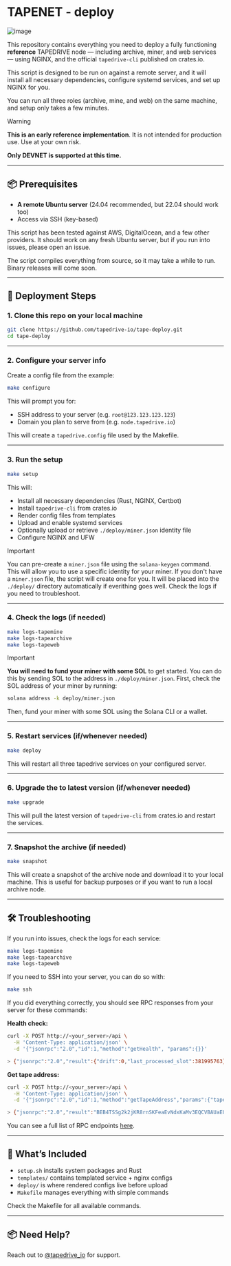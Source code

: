 # TAPENET - deploy

![image](https://github.com/user-attachments/assets/5b1fa103-0814-4ed4-966d-c9cb1aafeb2f)


This repository contains everything you need to deploy a fully functioning **reference** TAPEDRIVE node — including archive, miner, and web services — using NGINX, and the official `tapedrive-cli` published on crates.io. 

This script is designed to be run on against a remote server, and it will install all necessary dependencies, configure systemd services, and set up NGINX for you.

You can run all three roles (archive, mine, and web) on the same machine, and setup only takes a few minutes.

> [!WARNING]
> **This is an early reference implementation**. It is not intended for production use. Use at your own risk. 
>
> **Only DEVNET is supported at this time.**

---

## 📦 Prerequisites

- **A remote Ubuntu server** (24.04 recommended, but 22.04 should work too)
- Access via SSH (key-based)

This script has been tested against AWS, DigitalOcean, and a few other providers. It should work on any fresh Ubuntu server, but if you run into issues, please open an issue. 

The script compiles everything from source, so it may take a while to run. Binary releases will come soon.

---

## 🚀 Deployment Steps

### 1. Clone this repo on your local machine

```bash
git clone https://github.com/tapedrive-io/tape-deploy.git
cd tape-deploy
```

---

### 2. Configure your server info

Create a config file from the example:

```bash
make configure
```

This will prompt you for:

- SSH address to your server (e.g. `root@123.123.123.123`)
- Domain you plan to serve from (e.g. `node.tapedrive.io`)

This will create a `tapedrive.config` file used by the Makefile.

---

### 3. Run the setup

```bash
make setup
```

This will:

- Install all necessary dependencies (Rust, NGINX, Certbot)
- Install `tapedrive-cli` from crates.io
- Render config files from templates
- Upload and enable systemd services
- Optionally upload or retrieve `./deploy/miner.json` identity file
- Configure NGINX and UFW

> [!IMPORTANT]
> You can pre-create a `miner.json` file using the `solana-keygen` command. This will allow you to use a specific identity for your miner. If you don't have a `miner.json` file, the script will create one for you. It will be placed into the `./deploy/` directory automatically if everithing goes well. Check the logs if you need to troubleshoot.

---

### 4. Check the logs (if needed)

```bash
make logs-tapemine
make logs-tapearchive
make logs-tapeweb
```

> [!IMPORTANT]
> **You will need to fund your miner with some SOL** to get started. You can do this by sending SOL to the address in `./deploy/miner.json`.
> First, check the SOL address of your miner by running:
> ```bash
> solana address -k deploy/miner.json
> ```
>
> Then, fund your miner with some SOL using the Solana CLI or a wallet.

---

### 5. Restart services (if/whenever needed)

```bash
make deploy
```

This will restart all three tapedrive services on your configured server.

---

### 6. Upgrade the to latest version (if/whenever needed)

```bash
make upgrade
```

This will pull the latest version of `tapedrive-cli` from crates.io and restart the services.

---

### 7. Snapshot the archive (if needed)

```bash
make snapshot
```

This will create a snapshot of the archive node and download it to your local machine. This is useful for backup purposes or if you want to run a local archive node.

--- 

## 🛠️ Troubleshooting

If you run into issues, check the logs for each service:

```bash
make logs-tapemine
make logs-tapearchive
make logs-tapeweb
```

If you need to SSH into your server, you can do so with:

```bash
make ssh
```

If you did everything correctly, you should see RPC responses from your server for these commands:

**Health check:**
```bash
curl -X POST http://<your_server>/api \
  -H 'Content-Type: application/json' \
  -d '{"jsonrpc":"2.0","id":1,"method":"getHealth", "params":{}}'

> {"jsonrpc":"2.0","result":{"drift":0,"last_processed_slot":381995763},"id":5}
```

**Get tape address:**
```bash
curl -X POST http://<your_server>/api \
  -H 'Content-Type: application/json' \
  -d '{"jsonrpc":"2.0","id":1,"method":"getTapeAddress","params":{"tape_number":1}}'

> {"jsonrpc":"2.0","result":"BEB4TSSg2k2jKR8rnSKFeaEvNdxKaMv3EQCVBAUaEUPM","id":1}
```

You can see a full list of RPC endpoints [here](https://docs.rs/tape-network/latest/tape_network/web/index.html).

---

## 🧠 What’s Included

- `setup.sh` installs system packages and Rust
- `templates/` contains templated service + nginx configs
- `deploy/` is where rendered configs live before upload
- `Makefile` manages everything with simple commands

Check the Makefile for all available commands.


---

## 📦 Need Help?

Reach out to [@tapedrive_io](https://twitter.com/tapedrive_io) for support.
